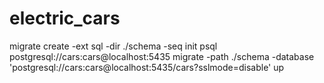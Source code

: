 # electric_cars
migrate create -ext sql -dir ./schema -seq init
psql postgresql://cars:cars@localhost:5435
migrate -path ./schema -database 'postgresql://cars:cars@localhost:5435/cars?sslmode=disable' up